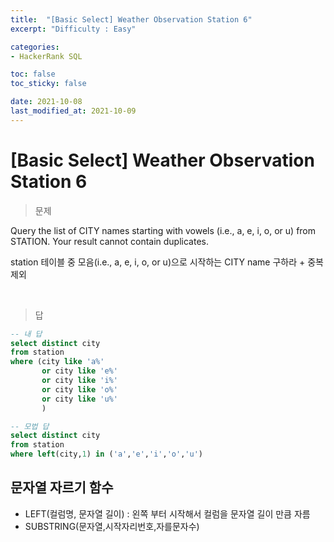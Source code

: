 ```yaml
---
title:  "[Basic Select] Weather Observation Station 6"
excerpt: "Difficulty : Easy"

categories:
- HackerRank SQL

toc: false
toc_sticky: false

date: 2021-10-08
last_modified_at: 2021-10-09
---
```


# [Basic Select] Weather Observation Station 6

> 문제

Query the list of CITY names starting with vowels (i.e., a, e, i, o, or u) from STATION. Your result cannot contain duplicates.

station 테이블 중 모음(i.e., a, e, i, o, or u)으로 시작하는 CITY name 구하라 + 중복 제외


<br>

> 답

```sql
-- 내 답
select distinct city
from station
where (city like 'a%' 
       or city like 'e%'
       or city like 'i%'
       or city like 'o%'
       or city like 'u%'
       )

-- 모법 답
select distinct city
from station
where left(city,1) in ('a','e','i','o','u')
```

## 문자열 자르기 함수

- LEFT(컬럼명, 문자열 길이) : 왼쪽 부터 시작해서 컬럼을 문자열 길이 만큼 자름
- SUBSTRING(문자열,시작자리번호,자를문자수)